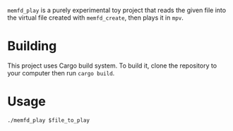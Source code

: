 ```memfd_play``` is a purely experimental toy project that reads the given file into the virtual file created with ```memfd_create```, then plays it in ```mpv```.

# Building

This project uses Cargo build system. To build it, clone the repository to your computer then run ```cargo build```.

# Usage

```./memfd_play $file_to_play```
